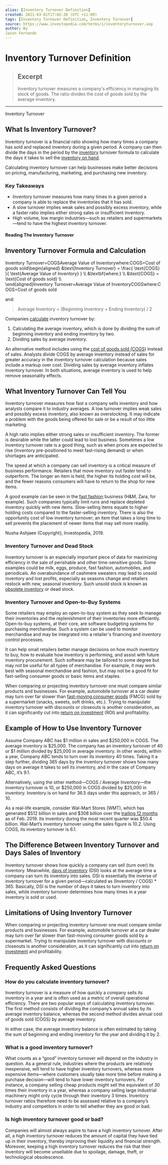 ```yaml
---
alias: [Inventory Turnover Definition]
created: 2021-03-01T17:02:28 (UTC +11:00)
tags: [Inventory Turnover Definition, Inventory Turnover]
source: https://www.investopedia.com/terms/i/inventoryturnover.asp
author: By
Jason Fernando
---
```


# Inventory Turnover Definition

> ## Excerpt
> Inventory turnover measures a company's efficiency in managing its stock of goods. The ratio divides the cost of goods sold by the average inventory.

---

Inventory Turnover
## What Is Inventory Turnover?

Inventory turnover is a financial ratio showing how many times a company has sold and replaced inventory during a given period. A company can then divide the days in the period by the [inventory](https://www.investopedia.com/terms/i/inventory.asp) turnover formula to calculate the days it takes to sell the [inventory on hand](https://www.investopedia.com/terms/j/jic.asp).

Calculating inventory turnover can help businesses make better decisions on pricing, manufacturing, marketing, and purchasing new inventory.

### Key Takeaways

-   Inventory turnover measures how many times in a given period a company is able to replace the inventories that it has sold.
-   A slow turnover implies weak sales and possibly excess inventory, while a faster ratio implies either strong sales or insufficient inventory.
-   High volume, low margin industries—such as retailers and supermarkets—tend to have the highest inventory turnover.

#### Reading The Inventory Turnover

## Inventory Turnover Formula and Calculation

 Inventory Turnover\=COGSAverage Value of Inventorywhere:COGS\=Cost of goods sold\\begin{aligned} &\\text{Inventory Turnover} = \\frac{ \\text{COGS} }{ \\text{Average Value of Inventory} } \\\\ &\\textbf{where:} \\\\ &\\text{COGS} = \\text{Cost of goods sold} \\\\ \\end{aligned}Inventory Turnover\=Average Value of InventoryCOGSwhere:COGS\=Cost of goods sold

and:

> Average Inventory = (Beginning Inventory + Ending Inventory) / 2

Companies [calculate](https://www.investopedia.com/ask/answers/070914/how-do-i-calculate-inventory-turnover-ratio.asp) inventory turnover by:

1.  Calculating the average inventory, which is done by dividing the sum of beginning inventory and ending inventory by two.
2.  Dividing sales by average inventory.

An alternative method includes using the [cost of goods sold (COGS)](https://www.investopedia.com/terms/c/cogs.asp) instead of sales. Analysts divide COGS by average inventory instead of sales for greater accuracy in the inventory turnover calculation because sales include a markup over cost. Dividing sales by average inventory inflates inventory turnover. In both situations, average inventory is used to help remove seasonality effects.

## What Inventory Turnover Can Tell You

Inventory turnover measures how fast a company sells inventory and how analysts compare it to industry averages. A low turnover implies weak sales and possibly excess inventory, also known as overstocking. It may indicate a problem with the goods being offered for sale or be a result of too little marketing.

A high ratio implies either strong sales or insufficient inventory. The former is desirable while the latter could lead to lost business. Sometimes a low inventory turnover rate is a good thing, such as when prices are expected to rise (inventory pre-positioned to meet fast-rising demand) or when shortages are anticipated.

The speed at which a company can sell inventory is a critical measure of business performance. Retailers that move inventory out faster tend to outperform. The longer an item is held, the higher its holding cost will be, and the fewer reasons consumers will have to return to the shop for new items.

A good example can be seen in the [fast fashion](https://www.investopedia.com/terms/f/fast-fashion.asp) business (H&M, Zara, for example). Such companies typically limit runs and replace depleted inventory quickly with new items. Slow-selling items equate to higher holding costs compared to the faster-selling inventory. There is also the opportunity cost of low inventory turnover; an item that takes a long time to sell prevents the placement of newer items that may sell more readily.

Nusha Ashjaee {Copyright}, Investopedia, 2019.

### Inventory Turnover and Dead Stock

Inventory turnover is an especially important piece of data for maximizing efficiency in the sale of perishable and other time-sensitive goods. Some examples could be milk, eggs, produce, fast fashion, automobiles, and periodicals. An overabundance of cashmere sweaters may lead to unsold inventory and lost profits, especially as seasons change and retailers restock with new, seasonal inventory. Such unsold stock is known as [obsolete inventory](https://www.investopedia.com/terms/o/obsoleteinventory.asp) or dead stock.

### Inventory Turnover and Open-to-Buy Systems

Some retailers may employ an open-to-buy system as they seek to manage their inventories and the replenishment of their inventories more efficiently. Open-to-buy systems, at their core, are software budgeting systems for purchasing merchandise. Such a system can be used to monitor merchandise and may be integrated into a retailer's financing and inventory control processes.

It can help small retailers better manage decisions on how much inventory to buy, how to evaluate how inventory is performing, and assist with future inventory procurement. Such software may be tailored to some degree but may not be useful for all types of merchandise. For example, it may work best with seasonal merchandise and fashion, but may not be a good fit for fast-selling consumer goods or basic items and staples.

When comparing or projecting inventory turnover one must compare similar products and businesses. For example, automobile turnover at a car dealer may turn over far slower than [fast-moving consumer goods](https://www.investopedia.com/terms/f/fastmoving-consumer-goods-fmcg.asp) (FMCG) sold by a supermarket (snacks, sweets, soft drinks, etc.). Trying to manipulate inventory turnover with discounts or closeouts is another consideration, as it can significantly cut into [return on investment](https://www.investopedia.com/terms/r/returnoninvestment.asp) (ROI) and profitability.

## Example of How to Use Inventory Turnover

Assume Company ABC has $1 million in sales and $250,000 in COGS. The average inventory is $25,000. The company has an inventory turnover of 40 or $1 million divided by $25,000 in average inventory. In other words, within a year, Company ABC tends to turn over its inventory 40 times. Taking it a step further, dividing 365 days by the inventory turnover shows how many days on average it takes to sell its inventory, and in the case of Company ABC, it’s 9.1.

Alternatively, using the other method—COGS / Average Inventory—the inventory turnover is 10, or $250,000 in COGS divided by $25,000 in inventory. Inventory is on hand for 36.5 days under this approach, or 365 / 10.

As a real-life example, consider Wal-Mart Stores (WMT), which has generated $512 billion in sales and $308 billion over the [trailing 12 months](https://www.investopedia.com/terms/t/ttm.asp) as of Feb. 2019. Its inventory during the most recent quarter was $50.4 billion. Wal-Mart’s inventory turnover using the sales figure is 10.2. Using COGS, its inventory turnover is 6.1.

## The Difference Between Inventory Turnover and Days Sales of Inventory

Inventory turnover shows how quickly a company can sell (turn over) its inventory. Meanwhile, [days of inventory](https://www.investopedia.com/terms/d/days-sales-inventory-dsi.asp) (DSI) looks at the average time a company can turn its inventory into sales. DSI is essentially the inverse of inventory turnover for a given period—calculated as (Inventory / COGS) \* 365. Basically, DSI is the number of days it takes to turn inventory into sales, while inventory turnover determines how many times in a year inventory is sold or used.

## Limitations of Using Inventory Turnover

When comparing or projecting inventory turnover one must compare similar products and businesses. For example, automobile turnover at a car dealer may turn over far slower than fast-moving consumer goods sold by a supermarket. Trying to manipulate inventory turnover with discounts or closeouts is another consideration, as it can significantly cut into [return on investment](https://www.investopedia.com/terms/r/returnoninvestment.asp) and profitability.

## Frequently Asked Questions

### How do you calculate inventory turnover?

Inventory turnover is a measure of how quickly a company sells its inventory in a year and is often used as a metric of overall operational efficiency. There are two popular ways of calculating inventory turnover. The first method consists of dividing the company’s annual sales by its average inventory balance, whereas the second method divides annual cost of goods sold (COGS) by average inventory.

In either case, the average inventory balance is often estimated by taking the sum of beginning and ending inventory for the year and dividing it by 2.

### What is a good inventory turnover?

What counts as a “good” inventory turnover will depend on the industry in question. As a general rule, industries where the products are relatively inexpensive, will tend to have higher inventory turnovers, whereas more expensive items—where customers usually take more time before making a purchase decision—will tend to have lower inventory turnovers. For instance, a company selling cheap products might sell the equivalent of 30 times their inventory in a year, whereas a company selling large industrial machinery might only cycle through their inventory 3 times. Inventory turnover ratios therefore need to be assessed relative to a company’s industry and competitors in order to tell whether they are good or bad.

### Is high inventory turnover good or bad?

Companies will almost always aspire to have a high inventory turnover. After all, a high inventory turnover reduces the amount of capital they have tied up in their inventory, thereby improving their liquidity and financial strength. Moreover, keeping a high inventory turnover reduces the risk that their inventory will become unsellable due to spoilage, damage, theft, or technological obsolescence.
